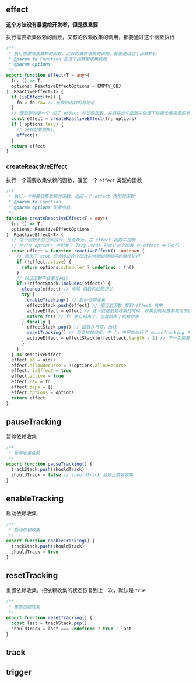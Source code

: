 ## effect 

**这个方法没有暴露给开发者，但是很重要**

执行需要收集依赖的函数，又有的依赖收集的调用，都要通过这个函数执行

```typescript
/**
 * 执行需要收集依赖的函数，又有的依赖收集的调用，都要通过这个函数执行
 * @param fn Function 在这个函数里收集依赖
 * @param options 
 */
export function effect<T = any>(
  fn: () => T,
  options: ReactiveEffectOptions = EMPTY_OBJ
): ReactiveEffect<T> {
  if (isEffect(fn)) {
    fn = fn.raw // 获取到函数的原始值
  }
  // 获取到的是一个 加了 effect 标识的函数，并且在这个函数中处理了依赖收集需要的参数
  const effect = createReactiveEffect(fn, options)
  if (!options.lazy) {
    // 没有配置懒执行
    effect()
  }
  return effect
}
```

### createReactiveEffect

执行一个需要收集依赖的函数，返回一个 `effect` 类型的函数

```typescript
/**
 * 执行一个需要收集依赖的函数，返回一个 effect 类型的函数
 * @param fn Function
 * @param options 配置参数
 */
function createReactiveEffect<T = any>(
  fn: () => T,
  options: ReactiveEffectOptions
): ReactiveEffect<T> {
  // 这个函数不会立即执行，是否执行，在 effect 函数中控制
  // 用户在 options 中配置了 lazy：true 可以让这个函数 在 effect 中不执行
  const effect = function reactiveEffect(): unknown {
    // 调用了 stop 后会停止这个函数的依赖处理部分的继续执行
    if (!effect.active) {
      return options.scheduler ? undefined : fn()
    }
    // 保证函数不会重复执行
    if (!effectStack.includes(effect)) {
      cleanup(effect) // 清除 函数的依赖相关
      try {
        enableTracking() // 启动依赖收集
        effectStack.push(effect) // 把当前函数 推到 effect 栈中
        activeEffect = effect // 这个就是依赖收集的时候，收集到的和依赖相关的函数
        return fn() // fn 执行结束了，也就结束了依赖收集
      } finally {
        effectStack.pop() // 函数执行完，出栈
        resetTracking() // 恢复依赖收集，在 fn 中可能执行了 pauseTracking 方法，停止了依赖收集
        activeEffect = effectStack[effectStack.length - 1] // 下一次需要被依赖收集的函数
      }
    }
  } as ReactiveEffect
  effect.id = uid++
  effect.allowRecurse = !!options.allowRecurse
  effect._isEffect = true
  effect.active = true
  effect.raw = fn
  effect.deps = []
  effect.options = options
  return effect
}
```



## pauseTracking

暂停依赖收集

```typescript
/**
 * 暂停收集依赖
 */
export function pauseTracking() {
  trackStack.push(shouldTrack)
  shouldTrack = false // shouldTrack 会停止依赖收集
}
```



## enableTracking

启动依赖收集

```typescript
/**
 * 启动依赖收集
 */
export function enableTracking() {
  trackStack.push(shouldTrack)
  shouldTrack = true
}
```



## resetTracking

重置依赖收集，把依赖收集的状态恢复到上一次，默认是 `true`

```typescript
/**
 * 重置依赖收集
 */
export function resetTracking() {
  const last = trackStack.pop()
  shouldTrack = last === undefined ? true : last
}
```



## track

## trigger

